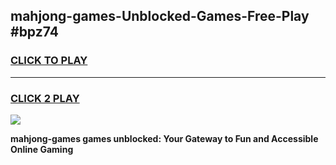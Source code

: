 
## mahjong-games-Unblocked-Games-Free-Play #bpz74
<h3>
<a href="https://us.freeplayer.one?title=mahjong-games&ref=9M">CLICK TO PLAY</a></h3>
<hr>

<h3>
<a href="https://us.freeplayer.one?title=mahjong-games&ref=9M">CLICK 2 PLAY</a>
  
</h3>

<a href="https://us.freeplayer.one?title=mahjong-games&ref=9M"><img src="https://clearcache.store/games.png"></a>


**mahjong-games games unblocked: Your Gateway to Fun and Accessible Online Gaming**
